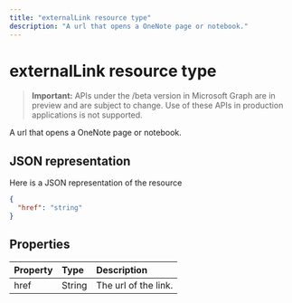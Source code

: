 ```yaml
---
title: "externalLink resource type"
description: "A url that opens a OneNote page or notebook."
---
```


# externalLink resource type

> **Important:** APIs under the /beta version in Microsoft Graph are in preview and are subject to change. Use of these APIs in production applications is not supported.

A url that opens a OneNote page or notebook.

## JSON representation

Here is a JSON representation of the resource

<!-- {
  "blockType": "resource",
  "optionalProperties": [

  ],
  "@odata.type": "microsoft.graph.externalLink"
}-->

```json
{
  "href": "string"
}

```
## Properties
| Property	   | Type	|Description|
|:---------------|:--------|:----------|
|href|String|The url of the link.|

<!-- uuid: 8fcb5dbc-d5aa-4681-8e31-b001d5168d79
2015-10-25 14:57:30 UTC -->
<!-- {
  "type": "#page.annotation",
  "description": "externalLink resource",
  "keywords": "",
  "section": "documentation",
  "tocPath": ""
}-->